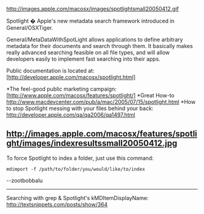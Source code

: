 http://images.apple.com/macosx/images/spotlightsmall20050412.gif

Spotlight � Apple's new metadata search framework introduced in General/OSXTiger.

General/MetaDataWithSpotLight allows applications to define arbitrary metadata for their documents and search through them. It basically makes really advanced searching feasible on all file types, and will allow developers easily to implement fast searching into their apps.

Public documentation is located at: [http://developer.apple.com/macosx/spotlight.html]


*The feel-good public marketing campaign: [http://www.apple.com/macosx/features/spotlight/]
*Great How-to http://www.macdevcenter.com/pub/a/mac/2005/07/15/spotlight.html
*How to stop Spotlight messing with your files behind your back: http://developer.apple.com/qa/qa2006/qa1497.html


http://images.apple.com/macosx/features/spotlight/images/indexresultssmall20050412.jpg
----

To force Spotlight to index a folder, just use this command:

    mdimport -f /path/to/folder/you/would/like/to/index 

--zootbobbalu

----
Searching with grep & Spotlight's kMDItemDisplayName:  http://textsnippets.com/posts/show/364